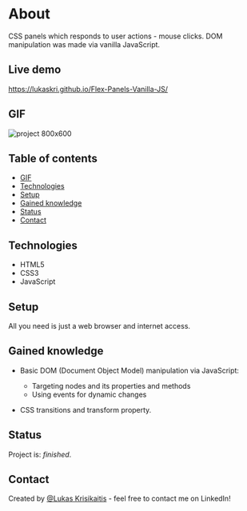 # About

CSS panels which responds to user actions - mouse clicks. DOM manipulation was made via vanilla JavaScript. 

## Live demo

https://lukaskri.github.io/Flex-Panels-Vanilla-JS/

## GIF 

![project 800x600](https://user-images.githubusercontent.com/23439837/123555077-26b93f80-d78c-11eb-9d05-2cb1e196774c.gif)

## Table of contents
* [GIF](#gif)
* [Technologies](#technologies)
* [Setup](#setup)
* [Gained knowledge](#gained-knowledge)
* [Status](#status)
* [Contact](#contact)

## Technologies
* HTML5
* CSS3
* JavaScript 

## Setup
All you need is just a web browser and internet access.

## Gained knowledge
* Basic DOM (Document Object Model) manipulation via JavaScript:
  * Targeting nodes and its properties and methods
  * Using events for dynamic changes

* CSS transitions and transform property.

## Status
Project is: _finished_.

## Contact
Created by [@Lukas Krisikaitis](https://www.linkedin.com/in/lukas-krisikaitis-44597a1b0/) - feel free to contact me on LinkedIn!
